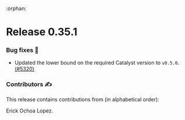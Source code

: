 :orphan:

# Release 0.35.1

<h3>Bug fixes 🐛</h3>

* Updated the lower bound on the required Catalyst version to `v0.5.0`.
  [(#5320)](https://github.com/PennyLaneAI/pennylane/pull/5320)

<h3>Contributors ✍️</h3>

This release contains contributions from (in alphabetical order):

Erick Ochoa Lopez.
